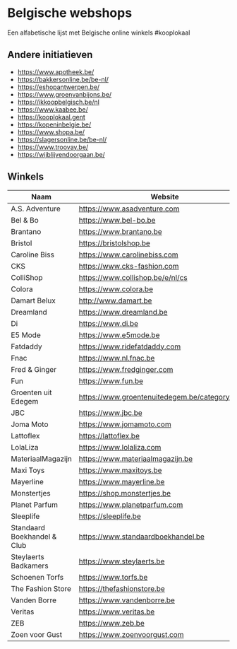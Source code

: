 # Belgische webshops
Een alfabetische lijst met Belgische online winkels #kooplokaal

## Andere initiatieven

- https://www.apotheek.be/
- https://bakkersonline.be/be-nl/
- https://eshopantwerpen.be/
- https://www.groenvanbijons.be/
- https://ikkoopbelgisch.be/nl
- https://www.kaabee.be/
- https://kooplokaal.gent
- https://kopeninbelgie.be/
- https://www.shopa.be/
- https://slagersonline.be/be-nl/
- https://www.troovay.be/
- https://wijblijvendoorgaan.be/

## Winkels

| Naam                        | Website                                         |
| --------------------------- | ----------------------------------------------- |
| A.S. Adventure              | https://www.asadventure.com                     |
| Bel & Bo                    | https://www.bel-bo.be                           |
| Brantano                    | https://www.brantano.be                         |
| Bristol                     | https://bristolshop.be                          |
| Caroline Biss               | https://www.carolinebiss.com                    |
| CKS                         | https://www.cks-fashion.com                     |
| ColliShop                   | https://www.collishop.be/e/nl/cs                |
| Colora                      | https://www.colora.be                           |
| Damart Belux                | http://www.damart.be                            |
| Dreamland                   | https://www.dreamland.be                        |
| Di                          | https://www.di.be                               |
| E5 Mode                     | https://www.e5mode.be                           |
| Fatdaddy                    | https://www.ridefatdaddy.com                    |
| Fnac                        | https://www.nl.fnac.be                          |
| Fred & Ginger               | https://www.fredginger.com                      |
| Fun                         | https://www.fun.be                              |
| Groenten uit Edegem         | https://www.groentenuitedegem.be/category/shop/ |
| JBC                         | https://www.jbc.be                              |
| Joma Moto                   | https://www.jomamoto.com                        |
| Lattoflex                   | https://lattoflex.be                            |
| LolaLiza                    | https://www.lolaliza.com                        |
| MateriaalMagazijn           | https://www.materiaalmagazijn.be                |
| Maxi Toys                   | https://www.maxitoys.be                         |
| Mayerline                   | https://www.mayerline.be                        |
| Monstertjes                 | https://shop.monstertjes.be                     |
| Planet Parfum               | https://www.planetparfum.com                    |
| Sleeplife                   | https://sleeplife.be                            |
| Standaard Boekhandel & Club | https://www.standaardboekhandel.be              |
| Steylaerts Badkamers        | https://www.steylaerts.be                       |
| Schoenen Torfs              | https://www.torfs.be                            |
| The Fashion Store           | https://thefashionstore.be                      |
| Vanden Borre                | https://www.vandenborre.be                      |
| Veritas                     | https://www.veritas.be                          |
| ZEB                         | https://www.zeb.be                              |
| Zoen voor Gust              | https://www.zoenvoorgust.com                    |
